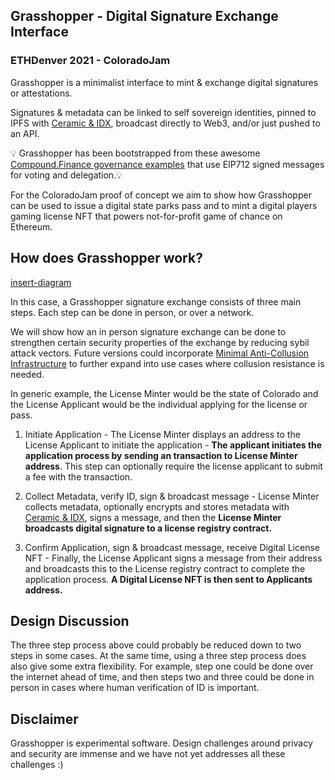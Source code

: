 ## Grasshopper - Digital Signature Exchange Interface 
### ETHDenver 2021  - ColoradoJam
Grasshopper is a minimalist interface to mint & exchange digital signatures or attestations.  

Signatures & metadata can be linked to self sovereign identities, pinned to IPFS with [Ceramic & IDX](https://blog.ceramic.network/building-with-decentralized-identity-on-idx-and-ceramic/), broadcast directly to Web3, and/or just pushed to an API.

💡 Grasshopper has been bootstrapped from these awesome [Compound.Finance governance examples](https://github.com/compound-developers/compound-governance-examples) that use EIP712 signed messages for voting and delegation.💡 

For the ColoradoJam proof of concept we aim to show how Grasshopper can be used to issue a digital state parks pass and to mint a digital players gaming license NFT that powers not-for-profit game of chance on Ethereum.  
 
## How does Grasshopper work? 
[insert-diagram](diagram-here)

In this case, a Grasshopper signature exchange consists of three main steps. Each step can be done in person, or over a network. 

We will show how an in person signature exchange can be done to strengthen certain security properties of the exchange by reducing sybil attack vectors. Future versions could incorporate [Minimal Anti-Collusion Infrastructure](https://github.com/appliedzkp/maci) to further expand into use cases where collusion resistance is needed.  

In generic example, the License Minter would be the state of Colorado and the License Applicant would be the individual applying for the license or pass.  

1) Initiate Application - The License Minter displays an address to the License Applicant to initiate the application - **The applicant initiates the application process by sending an transaction to License Minter address**. This step can optionally require the license applicant to submit a fee with the transaction. 

2) Collect Metadata, verify ID, sign & broadcast message - License Minter collects metadata, optionally encrypts and stores metadata with [Ceramic & IDX](https://blog.ceramic.network/building-with-decentralized-identity-on-idx-and-ceramic/), signs a message, and then the **License Minter broadcasts digital signature to a license registry contract.**

3) Confirm Application, sign & broadcast message, receive Digital License NFT - Finally, the License Applicant signs a message from their address and broadcasts this to the License registry contract to complete the application process. **A Digital License NFT is then sent to Applicants address.** 

## Design Discussion 
The three step process above could probably be reduced down to two steps in some cases. At the same time, using a three step process does also give some extra flexibility. For example, step one could be done over the internet ahead of time, and then steps two and three could be done in person in cases where human verification of ID is important. 

## Disclaimer
Grasshopper is experimental software. Design challenges around privacy and security are immense and we have not yet addresses all these challenges :) 



